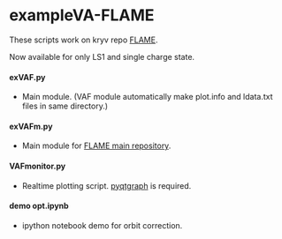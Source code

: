 # exampleVA-FLAME
These scripts work on kryv repo [FLAME](https://github.com/kryv/jmbgsddb/tree/moment2).

Now available for only LS1 and single charge state.

#### exVAF.py
  * Main module. (VAF module automatically make plot.info and ldata.txt files in same directory.)

#### exVAFm.py
  * Main module for [FLAME main repository](https://github.com/kryv/FLAME).

#### VAFmonitor.py
  * Realtime plotting script. [pyqtgraph](https://github.com/pyqtgraph/pyqtgraph) is required.
 
#### demo opt.ipynb
  * ipython notebook demo for orbit correction.
